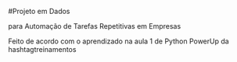  #Projeto em Dados 
 
 para Automação de Tarefas Repetitivas em Empresas
 
Feito de acordo com o aprendizado na aula 1 de Python PowerUp da hashtagtreinamentos
